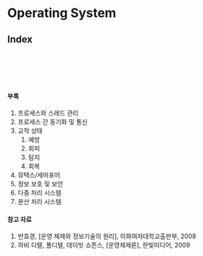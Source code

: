 # Operating System

## Index




<br/><br/><br/><br/>

#### 부록
1. 프로세스와 스레드 관리
2. 프로세스 간 동기화 및 통신
3. 교착 상태
   1. 예방
   2. 회피
   3. 탐지
   4. 회복
4. 뮤텍스/세마포어
5. 정보 보호 및 보안
6. 다중 처리 시스템
7. 분산 처리 시스템


#### 참고 자료
1. 반효경, [운영 체제와 정보기술의 원리], 이화여자대학교출판부, 2008
2. 하비 디텔, 폴디텔, 데이빗 쇼픈스, [운영체제론], 한빛미디어, 2009

